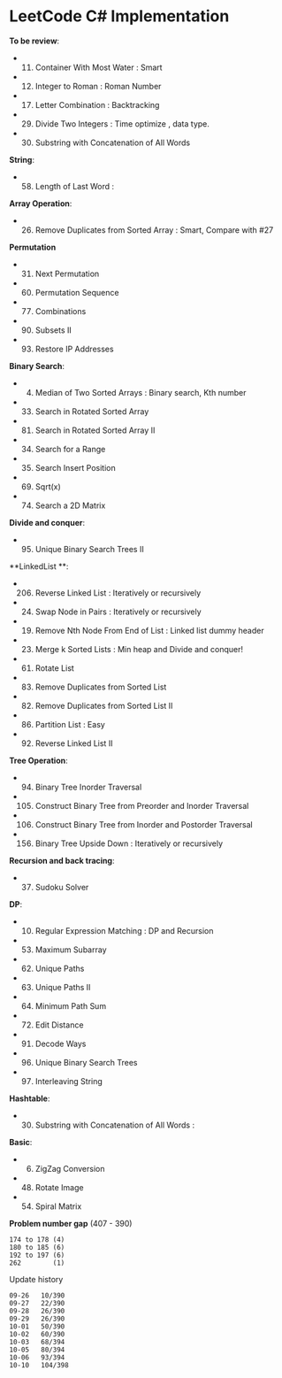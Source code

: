 LeetCode C# Implementation
=====================================

**To be review**:
- 011. Container With Most Water                : Smart
- 012. Integer to Roman                         : Roman Number
- 017. Letter Combination                       : Backtracking
- 029. Divide Two Integers                      : Time optimize , data type.
- 030. Substring with Concatenation of All Words

**String**:
- 058. Length of Last Word                      : 

**Array Operation**:
- 026. Remove Duplicates from Sorted Array      : Smart, Compare with #27

**Permutation**
- 031. Next Permutation
- 060. Permutation Sequence
- 077. Combinations
- 090. Subsets II
- 093. Restore IP Addresses


**Binary Search**:
- 004. Median of Two Sorted Arrays              : Binary search, Kth number
- 033. Search in Rotated Sorted Array
- 081. Search in Rotated Sorted Array II
- 034. Search for a Range
- 035. Search Insert Position
- 069. Sqrt(x)
- 074. Search a 2D Matrix

**Divide and conquer**:
- 095. Unique Binary Search Trees II

**LinkedList **:
- 206. Reverse Linked List                      : Iteratively or recursively
- 024. Swap Node in Pairs                       : Iteratively or recursively
- 019. Remove Nth Node From End of List         : Linked list dummy header
- 023. Merge k Sorted Lists                     : Min heap and Divide and conquer!
- 061. Rotate List
- 083. Remove Duplicates from Sorted List
- 082. Remove Duplicates from Sorted List II
- 086. Partition List                           : Easy
- 092. Reverse Linked List II

**Tree Operation**:
- 094. Binary Tree Inorder Traversal
- 105. Construct Binary Tree from Preorder and Inorder Traversal
- 106. Construct Binary Tree from Inorder and Postorder Traversal  
- 156. Binary Tree Upside Down                  : Iteratively or recursively


**Recursion and back tracing**:
- 037. Sudoku Solver

**DP**:
- 010. Regular Expression Matching              : DP and Recursion  
- 053. Maximum Subarray         
- 062. Unique Paths
- 063. Unique Paths II
- 064. Minimum Path Sum
- 072. Edit Distance
- 091. Decode Ways
- 096. Unique Binary Search Trees
- 097. Interleaving String

**Hashtable**:
- 030. Substring with Concatenation of All Words      : 

**Basic**:
- 006. ZigZag Conversion
- 048. Rotate Image
- 054. Spiral Matrix

**Problem number gap** (407 - 390)
    
    174 to 178 (4)
    180 to 185 (6) 
    192 to 197 (6)
    262        (1)

Update history

    09-26   10/390
    09-27   22/390
    09-28   26/390
    09-29   26/390
    10-01   50/390
    10-02   60/390
    10-03   68/394
    10-05   80/394
    10-06   93/394
    10-10   104/398
    
